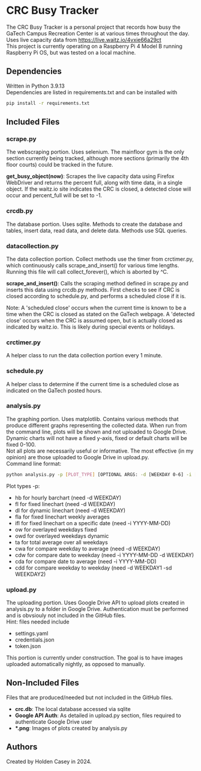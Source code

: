 # CRC Busy Tracker

The CRC Busy Tracker is a personal project that records how busy the GaTech Campus Recreation Center is at various times throughout the day.  
Uses live capacity data from https://live.waitz.io/4vxie66a29ct  
This project is currently operating on a Raspberry Pi 4 Model B running Raspberry Pi OS, but was tested on a local machine.

## Dependencies

Written in Python 3.9.13  
Dependencies are listed in requirements.txt and can be installed with

```bash
pip install -r requirements.txt
```

## Included Files

### scrape.py

The webscraping portion. Uses selenium. The mainfloor gym is the only section currently being tracked, although more sections (primarily the 4th floor courts) could be tracked in the future.

**get_busy_object(now)**:
Scrapes the live capacity data using Firefox WebDriver and returns the percent full, along with time data, in a single object.
If the waitz.io site indicates the CRC is closed, a detected close will occur and percent_full will be set to -1.

### crcdb.py

The database portion. Uses sqlite. Methods to create the database and tables, insert data, read data, and delete data. Methods use SQL queries.

### datacollection.py

The data collection portion. Collect methods use the timer from crctimer.py, which continuously calls scrape_and_insert() for various time lengths. Running this file will call collect_forever(), which is aborted by ^C.

**scrape_and_insert()**:
Calls the scraping method defined in scrape.py and inserts this data using crcdb.py methods.
First checks to see if CRC is closed according to schedule.py, and performs a scheduled close if it is.

Note: A 'scheduled close' occurs when the current time is known to be a time when the CRC is closed as stated on the GaTech webpage. A 'detected close' occurs when the CRC is assumed open, but is actually closed as indicated by waitz.io. This is likely during special events or holidays.

### crctimer.py

A helper class to run the data collection portion every 1 minute.

### schedule.py

A helper class to determine if the current time is a scheduled close as indicated on the GaTech posted hours.

### analysis.py

The graphing portion. Uses matplotlib. Contains various methods that produce different graphs representing the collected data.
When run from the command line, plots will be shown and not uploaded to Google Drive.  
Dynamic charts will not have a fixed y-axis, fixed or default charts will be fixed 0-100.  
Not all plots are necessarily useful or informative. The most effective (in my opinion) are those uploaded to Google Drive in upload.py.  
Command line format:

```bash
python analysis.py -p [PLOT_TYPE] [OPTIONAL ARGS: -d [WEEKDAY 0-6] -i [YYYY-MM-DD] -sd [WEEKDAY 0-6]]
```

Plot types -p:

- hb for hourly barchart (need -d WEEKDAY)
- fl for fixed linechart (need -d WEEKDAY)
- dl for dynamic linechart (need -d WEEKDAY)
- fla for fixed linechart weekly averages
- ifl for fixed linechart on a specific date (need -i YYYY-MM-DD)
- ow for overlayed weekdays fixed
- owd for overlayed weekdays dynamic
- ta for total average over all weekdays
- cwa for compare weekday to average (need -d WEEKDAY)
- cdw for compare date to weekday (need -i YYYY-MM-DD -d WEEKDAY)
- cda for compare date to average (need -i YYYY-MM-DD)
- cdd for compare weekday to weekday (need -d WEEKDAY1 -sd WEEKDAY2)

### upload.py

The uploading portion. Uses Google Drive API to upload plots created in analysis.py to a folder in Google Drive.
Authentication must be performed and is obvsiouly not included in the GitHub files.  
Hint: files needed include

- settings.yaml
- credentials.json
- token.json

This portion is currently under construction. The goal is to have images uploaded automatically nightly, as opposed to manually.

## Non-Included Files

Files that are produced/needed but not included in the GitHub files.

- **crc.db**: The local database accessed via sqlite
- **Google API Auth**: As detailed in upload.py section, files required to authenticate Google Drive user
- **\*.png**: Images of plots created by analysis.py

## Authors

Created by Holden Casey in 2024.
